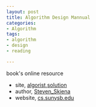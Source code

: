 ```yaml
---
layout: post
title: Algorithm Design Mannual
categories:
- Algorithm
tags:
- algorithm
- design
- reading

---
```


book's online resource

* site, [algorist](http://www.algorist.com/),[solution](http://nbl.cewit.stonybrook.edu:60128/mediawiki/index.php/The_Algorithms_Design_Manual_%28Second_Edition%29)
* author, [Steven_Skiena](http://en.wikipedia.org/wiki/Steven_Skiena)
* website, [cs.sunysb.edu](http://www.cs.sunysb.edu/~algorith/)
